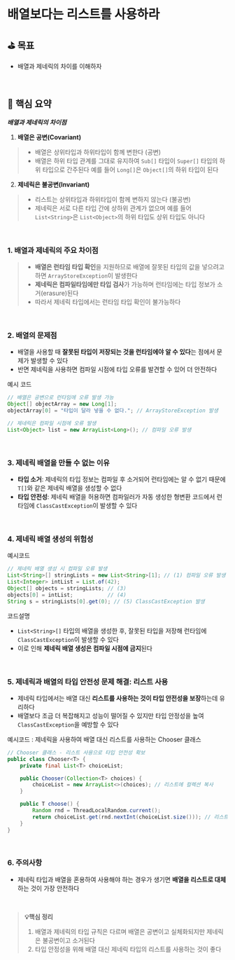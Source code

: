 # 배열보다는 리스트를 사용하라

## ⛳️ 목표

- 배열과 제네릭의 차이를 이해하자

<br>

## 📄 핵심 요약

***배열과 제네릭의 차이점***

1. **배열은 공변(Covariant)**
> - 배열은 상위타입과 하위타입이 함께 변한다 (공변)
> - 배열은 하위 타입 관계를 그대로 유지하여 `Sub[]` 타입이 `Super[]` 타입의 하위 타입으로 간주된다
> 예를 들어 `Long[]`은 `Object[]`의 하위 타입이 된다
2. **제네릭은 불공변(Invariant)**
> - 리스트는 상위타입과 하위타입이 함께 변하지 않는다 (불공변)
> - 제네릭은 서로 다른 타입 간에 상하위 관계가 없으며
> 예를 들어 `List<String>`은 `List<Object>`의 하위 타입도 상위 타입도 아니다

<br>    

### 1. 배열과 제네릭의 주요 차이점

> - **배열은 런타임 타입 확인**을 지원하므로 배열에 잘못된 타입의 값을 넣으려고 하면 `ArrayStoreException`이 발생한다
> - **제네릭은 컴파일타임에만 타입 검사**가 가능하며 런타임에는 타입 정보가 소거(erasure)된다
> - 따라서 제네릭 타입에서는 런타임 타입 확인이 불가능하다

<br>    

### 2. 배열의 문제점

- 배열을 사용할 때 **잘못된 타입이 저장되는 것을 런타임에야 알 수 있다**는 점에서 문제가 발생할 수 있다
- 반면 제네릭을 사용하면 컴파일 시점에 타입 오류를 발견할 수 있어 더 안전하다

예시 코드
```java
// 배열은 공변으로 런타임에 오류 발생 가능
Object[] objectArray = new Long[1];
objectArray[0] = "타입이 달라 넣을 수 없다."; // ArrayStoreException 발생

// 제네릭은 컴파일 시점에 오류 발생
List<Object> list = new ArrayList<Long>(); // 컴파일 오류 발생
```
<br>    

### 3. 제네릭 배열을 만들 수 없는 이유

- **타입 소거**: 제네릭의 타입 정보는 컴파일 후 소거되어 런타임에는 알 수 없기 때문에 `T[]`와 같은 제네릭 배열을 생성할 수 없다
- **타입 안전성**: 제네릭 배열을 허용하면 컴파일러가 자동 생성한 형변환 코드에서 런타임에 `ClassCastException`이 발생할 수 있다

<br>

### 4. 제네릭 배열 생성의 위험성

예시코드
```java
// 제네릭 배열 생성 시 컴파일 오류 발생
List<String>[] stringLists = new List<String>[1]; // (1) 컴파일 오류 발생
List<Integer> intList = List.of(42);
Object[] objects = stringLists; // (3)
objects[0] = intList;           // (4)
String s = stringLists[0].get(0); // (5) ClassCastException 발생
```

코드설명
- `List<String>[]` 타입의 배열을 생성한 후, 잘못된 타입을 저장해 런타임에 `ClassCastException`이 발생할 수 있다
- 이로 인해 **제네릭 배열 생성은 컴파일 시점에 금지**된다

<br>    

### 5. 제네릭과 배열의 타입 안전성 문제 해결: 리스트 사용

- 제네릭 타입에서는 배열 대신 **리스트를 사용하는 것이 타입 안전성을 보장**하는데 유리하다 
- 배열보다 조금 더 복잡해지고 성능이 떨어질 수 있지만 타입 안정성을 높여 `ClassCastException`을 예방할 수 있다

예시코드 : 제네릭을 사용하여 배열 대신 리스트를 사용하는 Chooser 클래스
```java
// Chooser 클래스 - 리스트 사용으로 타입 안전성 확보
public class Chooser<T> {
    private final List<T> choiceList;

    public Chooser(Collection<T> choices) {
        choiceList = new ArrayList<>(choices); // 리스트에 컬렉션 복사
    }

    public T choose() {
        Random rnd = ThreadLocalRandom.current();
        return choiceList.get(rnd.nextInt(choiceList.size())); // 리스트에서 무작위로 선택
    }
}
```
<br>    

### 6. 주의사항

- 제네릭 타입과 배열을 혼용하여 사용해야 하는 경우가 생기면 **배열을 리스트로 대체**하는 것이 가장 안전하다

<br>

> **💡핵심 정리**
> 1. 배열과 제네릭의 타입 규칙은 다르며 배열은 공변이고 실체화되지만 제네릭은 불공변이고 소거된다
> 2. 타입 안정성을 위해 배열 대신 제네릭 타입의 리스트를 사용하는 것이 좋다